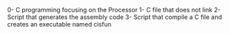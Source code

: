 0- C programming focusing on the Processor
1- C file that does not link
2- Script that generates the assembly code
3- Script that compile a C file and creates an executable named cisfun

